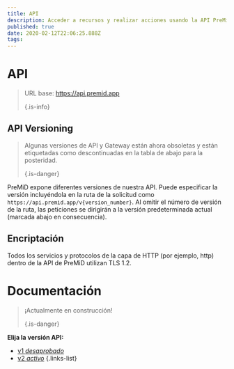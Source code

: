 ```yaml
---
title: API
description: Acceder a recursos y realizar acciones usando la API PreMiD
published: true
date: 2020-02-12T22:06:25.888Z
tags:
---
```


# API

> URL base: https://api.premid.app 
> 
> {.is-info}

## API Versioning
> Algunas versiones de API y Gateway están ahora obsoletas y están etiquetadas como descontinuadas en la tabla de abajo para la posteridad. 
> 
> {.is-danger}

PreMiD expone diferentes versiones de nuestra API. Puede especificar la versión incluyéndola en la ruta de la solicitud como `https://api.premid.app/v{version_number}`. Al omitir el número de versión de la ruta, las peticiones se dirigirán a la versión predeterminada actual (marcada abajo en consecuencia).

## Encriptación

Todos los servicios y protocolos de la capa de HTTP (por ejemplo, http) dentro de la API de PreMiD utilizan TLS 1.2.

# Documentación
> ¡Actualmente en construcción! 
> 
> {.is-danger}

**Elija la versión API:**
- [v1 *desaprobado*](/dev/api/v1)
- [v2 *activo*](/dev/api/v2)
{.links-list}